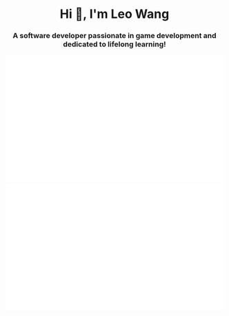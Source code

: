 <h1 align="center">Hi 👋, I'm Leo Wang</h1>
<h3 align="center">A software developer passionate in game development and dedicated to lifelong learning!</h3>

<div align="center">
  <img src=https://github.com/Asi4nn/github-stats/blob/master/generated/overview.svg />
  <img src=https://github.com/Asi4nn/github-stats/blob/master/generated/languages.svg />
</div>
